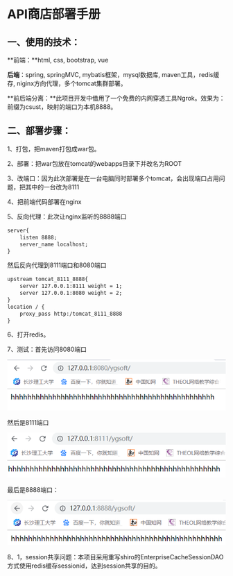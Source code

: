 # API商店部署手册

## 一、使用的技术：

**前端：**html, css, bootstrap, vue

**后端**：spring, springMVC, mybatis框架，mysql数据库, maven工具，redis缓存, niginx方向代理，多个tomcat集群部署。

**前后端分离：**此项目开发中借用了一个免费的内网穿透工具Ngrok。效果为：前缀为csust，映射的端口为本机8888。

## 二、部署步骤：

1、打包，把maven打包成war包。

2、部署：把war包放在tomcat的webapps目录下并改名为ROOT

3、改端口：因为此次部署是在一台电脑同时部署多个tomcat，会出现端口占用问题，把其中的一台改为8111

4、把前端代码部署在nginx

5、反向代理：此次让nginx监听的8888端口

```
server{
	listen 8888;
	server_name localhost;
}
```

然后反向代理到8111端口和8080端口

```
upstream tomcat_8111_8888{
	server 127.0.0.1:8111 weight = 1;
	server 127.0.0.1:8080 weight = 2;
}
location / {
	proxy_pass http:/tomcat_8111_8888
}
```

6、打开redis。

7、测试：首先访问8080端口

![8080](\img\8080.png)

然后是8111端口

![8081](\img\8081.png)

最后是8888端口：

![8888端口](\img\8888.png)

8、1，session共享问题：本项目采用重写shiro的EnterpriseCacheSessionDAO方式使用redis缓存sessionid，达到session共享的目的。